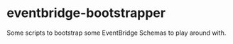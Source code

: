 # eventbridge-bootstrapper

Some scripts to bootstrap some EventBridge Schemas to play around with.
